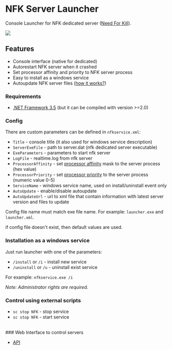 NFK Server Launcher
==============

Console Launcher for NFK dedicated server ([Need For Kill](http://needforkill.ru)).

![](http://habrastorage.org/storage2/62a/fa1/3eb/62afa13ebd5c19015dc48aa48501bc84.png)


## Features
* Console interface (native for dedicated)
* Autorestart NFK server when it crashed
* Set processor affinity and priority to NFK server process
* Easy to install as a windows service
* Autoupdate NFK server files ([how it works?](https://github.com/HarpyWar/nfk-service-launcher/wiki/%D0%90%D0%B2%D1%82%D0%BE%D0%BE%D0%B1%D0%BD%D0%BE%D0%B2%D0%BB%D0%B5%D0%BD%D0%B8%D0%B5))

### Requirements
* [.NET Framework 3.5](http://www.microsoft.com/en-us/download/details.aspx?id=21) (but it can be compiled with version >=2.0)



### Config

There are custom parameters can be defined in `nfkservice.xml`:
* `Title` - console title (it also used for windows service description)
* `ServerExeFile` - path to server.dat (nfk dedicated server executable)
* `ExeParameters` - parameters to start nfk server
* `LogFile` - realtime.log from nfk server
* `ProcessorAffinity` - set [processor affinity](http://bit.ly/ZWkGpM) mask to the server process (hex value)
* `ProcessorPriority` - set [processor priority](http://bit.ly/Urr7Rn) to the server process (numeric value 0-5)
* `ServiceName` - windows service name, used on install/uninstall event only
* `AutoUpdate` - enable/disable autoupdate
* `AutoUpdateUrl` - url to xml file that contain information with latest server version and files to update

Config file name must match exe file name. For example: `launcher.exe` and `launcher.xml`.

if config file doesn't exist, then default values are used.



### Installation as a windows service

Just run launcher with one of the parameters:

* `/install` or `/i` - install new service
* `/uninstall` or `/u` - uninstall exist service

For example: `nfkservice.exe /i`

*Note: Administrator rights are required.*

### Control using external scripts

* `sc stop NFK` - stop service
* `sc stop NFK` - start service

<br />
### Web Interface to control servers

* [API](https://github.com/HarpyWar/nfk-service-launcher/wiki/Web%20API)

